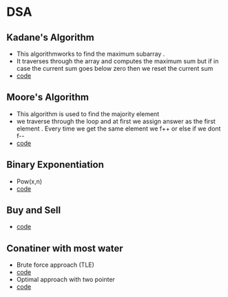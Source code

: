 # DSA

## Kadane's Algorithm
- This algorithmworks to find the maximum subarray .
- It traverses through the array and computes the maximum sum but if in case the current sum goes below zero then we reset the current sum
- [code](https://github.com/roystondz/DSA/blob/main/53MaxSubArray.cpp)


## Moore's Algorithm
- This algorithm is used to find the majority element
- we traverse through the loop and at first we assign answer as the first element . Every time we get the same element we f++ or else if we dont f--
- [code](https://github.com/roystondz/DSA/blob/main/169MajorityElement.cpp)

## Binary Exponentiation
- Pow(x,n)
- [code](https://github.com/roystondz/DSA/blob/main/50Pow(x%2Cn).cpp)

## Buy and Sell
- [code](https://github.com/roystondz/DSA/blob/main/121BuyAndSell.cpp)

## Conatiner with most water
- Brute force approach (TLE)
- [code](https://github.com/roystondz/DSA/blob/main/11ContainerWater.cpp)
- Optimal approach with two pointer
- [code](https://github.com/roystondz/DSA/blob/main/11ContainerWater.cpp)

